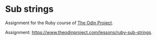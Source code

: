 # Sub strings

Assignment for the Ruby course of <a href="https://www.theodinproject.com/">The Odin Project</a>.

Assignment: https://www.theodinproject.com/lessons/ruby-sub-strings.

